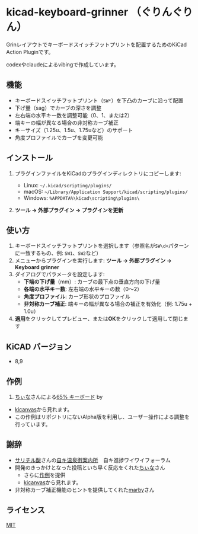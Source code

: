 # kicad-keyboard-grinner （ぐりんぐりん）

Grinレイアウトでキーボードスイッチフットプリントを配置するためのKiCad Action Pluginです。

codexやclaudeによるvibingで作成しています。

## 機能

* キーボードスイッチフットプリント（`SW*`）を下凸のカーブに沿って配置
* 下げ量（sag）でカーブの深さを調整
* 左右端の水平キー数を調整可能（0、1、または2）
* 端キーの幅が異なる場合の非対称カーブ補正
* キーサイズ（1.25u、1.5u、1.75uなど）のサポート
* 角度プロファイルでカーブを変更可能

## インストール

1. プラグインファイルをKiCadのプラグインディレクトリにコピーします:
   * Linux: `~/.kicad/scripting/plugins/`
   * macOS: `~/Library/Application Support/kicad/scripting/plugins/`
   * Windows: `%APPDATA%\kicad\scripting\plugins\`

2. **ツール → 外部プラグイン → プラグインを更新**

## 使い方

1. キーボードスイッチフットプリントを選択します（参照名が`SW\d+`パターンに一致するもの、例: `SW1`、`SW2`など）
2. メニューからプラグインを実行します: **ツール → 外部プラグイン → Keyboard grinner**
3. ダイアログでパラメータを設定します:
   * **下端の下げ量**（mm）: カーブの最下点の垂直方向の下げ量
   * **各端の水平キー数**: 左右端の水平キーの数（0〜2）
   * **角度プロファイル**: カーブ形状のプロファイル
   * **非対称カーブ補正**: 端キーの幅が異なる場合の補正を有効化（例: 1.75u + 1.0u）
4. **適用**をクリックしてプレビュー、または**OK**をクリックして適用して閉じます

## KiCAD バージョン

* 8,9

## 作例

1. [ちぃな](https://github.com/cheena-gb)さんによる[65% キーボード](./example/griiiiiiiiii.kicad_pcb) by 
  * [kicanvas](https://kicanvas.org/?github=https%3A%2F%2Fgithub.com%2Ff4ah6o%2Fkicad-keyboard-grinner%2Fblob%2Fmain%2Fexample%2Fgriiiiiiiiii.kicad_pcb)から見れます。
  * この作例はリポジトリにないAlpha版を利用し、ユーザー操作による調整を行っています。

## 謝辞

* [サリチル酸](https://x.com/Salicylic_acid3)さんの[自キ温泉街案内所](https://discord.com/invite/xytwFtmvct)　自キ進捗ワイワイフォーラム
* 開発のきっかけとなった投稿といち早く反応をくれた[ちぃな](https://github.com/cheena-gb)さん
  * さらに[作例](./example/griiiiiiiiii.kicad_pcb)を提供
  * [kicanvas](https://kicanvas.org/?github=https%3A%2F%2Fgithub.com%2Ff4ah6o%2Fkicad-keyboard-grinner%2Fblob%2Fmain%2Fexample%2Fgriiiiiiiiii.kicad_pcb)から見れます。
* 非対称カーブ補正機能のヒントを提供してくれた[marby](https://github.com/marby3)さん

## ライセンス

[MIT](./LICENSE)
